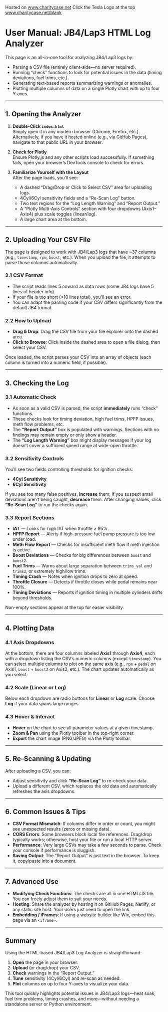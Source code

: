 Hosted on www.charitycase.net 
Click the Tesla Logo at the top
www.charitycase.net/blank

# User Manual: JB4/Lap3 HTML Log Analyzer

This page is an all-in-one tool for analyzing JB4/Lap3 logs by:

- Parsing a CSV file (entirely client-side—no server required).  
- Running “check” functions to look for potential issues in the data (timing deviations, fuel trims, etc.).  
- Generating text-based reports summarizing warnings or anomalies.  
- Plotting multiple columns of data on a single Plotly chart with up to four Y-axes.

---

## 1. Opening the Analyzer

1. **Double-Click `index.html`**  
   Simply open it in any modern browser (Chrome, Firefox, etc.). Alternatively, if you have it hosted online (e.g., via GitHub Pages), navigate to that public URL in your browser.

2. **Check for Plotly**  
   Ensure Plotly.js and any other scripts load successfully. If something fails, open your browser’s DevTools console to check for errors.

3. **Familiarize Yourself with the Layout**  
   After the page loads, you’ll see:

   - A dashed “Drag/Drop or Click to Select CSV” area for uploading logs.  
   - 4Cyl/6Cyl sensitivity fields and a “Re-Scan Log” button.  
   - Two text regions for the “Log Length Warning” and “Report Output.”  
   - A “Plotly Multi-Axis Controls” section with four dropdowns (Axis1–Axis4) plus scale toggles (linear/log).  
   - A large chart area at the bottom.

---

## 2. Uploading Your CSV File

The page is designed to work with JB4/Lap3 logs that have ~37 columns (e.g., `timestamp`, `rpm`, `boost`, etc.). When you upload the file, it attempts to parse those columns automatically.

### 2.1 CSV Format

- The script reads lines 5 onward as data rows (some JB4 logs have 5 lines of header info).  
- If your file is too short (<10 lines total), you’ll see an error.  
- You can adapt the parsing code if your CSV differs significantly from the default JB4 format.

### 2.2 How to Upload

- **Drag & Drop**: Drag the CSV file from your file explorer onto the dashed area.  
- **Click to Browse**: Click inside the dashed area to open a file dialog, then select your CSV.

Once loaded, the script parses your CSV into an array of objects (each column is turned into a numeric field, if possible).

---

## 3. Checking the Log

### 3.1 Automatic Check

- As soon as a valid CSV is parsed, the script **immediately** runs “check” functions.  
- These checks look for timing deviation, high fuel trims, HPFP issues, meth flow problems, etc.  
- The **“Report Output”** box is populated with warnings. Sections with no findings may remain empty or only show a header.  
- The **“Log Length Warning”** box might display messages if your log doesn’t cover a sufficient speed range at wide-open throttle.

### 3.2 Sensitivity Controls

You’ll see two fields controlling thresholds for ignition checks:

- **4Cyl Sensitivity**  
- **6Cyl Sensitivity**

If you see too many false positives, **increase** them; if you suspect small deviations aren’t being caught, **decrease** them. After changing values, click **“Re-Scan Log”** to run the checks again.

### 3.3 Report Sections

- **IAT** — Looks for high IAT when throttle > 95%.  
- **HPFP Report** — Alerts if high-pressure fuel pump pressure is too low under load.  
- **Meth Flow Report** — Checks for insufficient meth flow if meth injection is active.  
- **Boost Deviations** — Checks for big differences between `boost` and `boost2`.  
- **Fuel Trims** — Warns about large separation between `trims_val` and `trims2`, or extremely high/low trims.  
- **Timing Crash** — Notes when ignition drops to zero at speed.  
- **Throttle Closure** — Detects if throttle closes while pedal remains near 100%.  
- **Timing Deviations** — Reports if ignition timing in multiple cylinders drifts beyond thresholds.

Non-empty sections appear at the top for easier visibility.

---

## 4. Plotting Data

### 4.1 Axis Dropdowns

At the bottom, there are four columns labeled **Axis1** through **Axis4**, each with a dropdown listing the CSV’s numeric columns (except `timestamp`). You can select multiple columns to plot on the same axis (e.g., `rpm` + `pedal` on Axis1, `boost` + `boost2` on Axis2, etc.). The chart updates automatically as you select.

### 4.2 Scale (Linear or Log)

Below each dropdown are radio buttons for **Linear** or **Log** scale. Choose **Log** if your data spans large ranges.

### 4.3 Hover & Interact

- **Hover** on the chart to see all parameter values at a given timestamp.  
- **Zoom & Pan** using the Plotly toolbar in the top-right corner.  
- **Export** the chart image (PNG/JPEG) via the Plotly toolbar.

---

## 5. Re-Scanning & Updating

After uploading a CSV, you can:

- Adjust sensitivity and click **“Re-Scan Log”** to re-check your data.  
- Upload a different CSV, which replaces the old data and automatically refreshes the axis dropdowns.

---

## 6. Common Issues & Tips

- **CSV Format Mismatch**: If columns differ in order or count, you might see unexpected results (zeros or missing data).  
- **CORS Errors**: Some browsers block local file references. Drag/drop typically works; otherwise, host your file or run a local HTTP server.  
- **Performance**: Very large CSVs may take a few seconds to parse. Check your console if performance is sluggish.  
- **Saving Output**: The “Report Output” is just text in the browser. To keep it, copy/paste into a document.

---

## 7. Advanced Use

- **Modifying Check Functions**: The checks are all in one HTML/JS file. You can freely adjust them to suit your needs.  
- **Hosting**: Share the analyzer by hosting it on GitHub Pages, Netlify, or any static site host. Your users just need to open the link.  
- **Embedding / iFrames**: If using a website builder like Wix, embed this page via an `<iframe>`.

---

## Summary

Using the HTML-based JB4/Lap3 Log Analyzer is straightforward:

1. **Open** the page in your browser.  
2. **Upload** (or drag/drop) your CSV.  
3. **Check** warnings in the “Report Output.”  
4. **Tune** sensitivity (4Cyl/6Cyl) and re-scan as needed.  
5. **Plot** columns on up to four Y-axes to visualize your data.

This tool quickly highlights potential issues in JB4/Lap3 logs—heat soak, fuel trim problems, timing crashes, and more—without needing a standalone server or Python environment.
